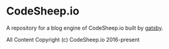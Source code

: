 # CodeSheep.io

A repository for a blog engine of CodeSheep.io built by [gatsby](https://github.com/gatsbyjs/gatsby).

All Content Copyright (c) CodeSheep.io 2016-present
